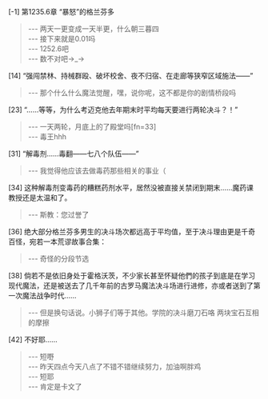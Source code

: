 
[-1] 第1235.6章 “暴怒”的格兰芬多
>--- 两天一更变成一天半更，什么朝三暮四<br>
>--- 接下来就是0.01吗<br>
>--- 1252.6吧<br>
>--- 数不对吧→_→<br>

[14] “强闯禁林、持械群殴、破坏校舍、夜不归宿、在走廊等狭窄区域施法——”
>--- 那个什么什么魔法觉醒，嘿，说你呢，这不都是你的剧情桥段吗<br>

[23] “……等等，为什么考迈克他去年期末时平均每天要进行两轮决斗？！”
>--- 一天两轮，月底上的了殿堂吗[fn=33]<br>
>--- 毒王hhh<br>

[31] “解毒剂……毒翻——七八个队伍——”
>--- 我觉得他应该去做毒药那些相关的事业（<br>

[34] 这种解毒剂变毒药的糟糕药剂水平，居然没被直接关禁闭到期末……魔药课教授还是太温和了。
>--- 斯教：您过誉了<br>

[36] 绝大部分格兰芬多男生的决斗场次都远高于平均值，至于决斗理由更是千奇百怪，宛若一本荒谬故事合集：
>--- 奇怪的分段节选<br>

[38] 倘若不是依旧身处于霍格沃茨，不少家长甚至怀疑他們的孩子到底是在学习现代魔法，还是被送去了几千年前的古罗马魔法决斗场进行进修，亦或者送到了第一次魔法战争时代……
>--- 但是换句话说。小狮子们等于其他。学院的决斗磨刀石咯 两块宝石互相的摩擦<br>

[42] 不好耶……
>--- 短嘢<br>
>--- 昨天四点今天八点了不错不错继续努力，加油啊胖鸡<br>
>--- 短耶<br>
>--- 肯定是卡文了<br>

